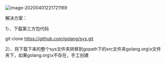 ![image-20200401221721169](https://gitee.com/feigeCode/picture/raw/master/img/image-20200401221721169.png)

解决方案：

1）、下载第三方包代码

git clone https://github.com/golang/sys.git

2）、将下载下来的整个sys文件夹转移到gopath下的src文件夹golang.org\x文件夹下，如果golang.org\x不存在，手工创建
